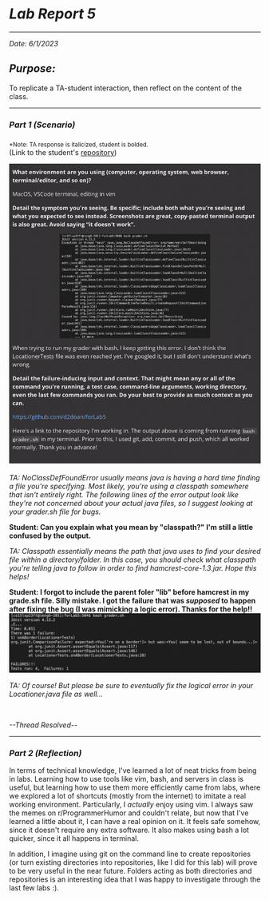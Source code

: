 # ***Lab Report 5***
___
*Date: 6/1/2023*

## ***Purpose:***
To replicate a TA-student interaction, then reflect on the content of the class. <br/>

---

### ***Part 1 (Scenario)***
<sub>*Note: TA response is italicized, student is bolded.</sub><br/>
(Link to the student's [repository](https://github.com/d2doan/forLab5))<br/>

![Student](studentQ.png) <br/>
<br/>
*TA: NoClassDefFoundError usually means java is having a hard time finding a file you're specifying. Most likely, you're using a classpath somewhere that isn't entirely right. The following lines of the error output look like they're not concerned about your actual java files, so I suggest looking at your grader.sh file for bugs.*  
  

**Student: Can you explain what you mean by "classpath?" I'm still a little confused by the output.**  
  
*TA: Classpath essentially means the path that java uses to find your desired file within a directory/folder. In this case, you should check what classpath you're telling java to follow in order to find hamcrest-core-1.3.jar. Hope this helps!*  
  
  
**Student: I forgot to include the parent foler "lib" before hamcrest in my grade.sh file. Silly mistake. I got the failure that was *supposed* to happen after fixing the bug (I was mimicking a logic error). Thanks for the help!!**  
![after](afterFix.png)  

*TA: Of course! But please be sure to eventually fix the logical error in your Locationer.java file as well...*  
  
 <br/>
 
*--Thread Resolved--*  

___

### ***Part 2 (Reflection)***
In terms of technical knowledge, I've learned a lot of neat tricks from being in labs. Learning how to use tools like vim, bash, and servers in class is useful, but learning how to use them more efficiently came from labs, where we explored a lot of shortcuts (mostly from the internet) to imitate a real working environment. Particularly, I *actually* enjoy using vim. I always saw the memes on r/ProgrammerHumor and couldn't relate, but now that I've learned a little about it, I can have a real opinion on it. It feels safe somehow, since it doesn't require any extra software. It also makes using bash a lot quicker, since it all happens in terminal.  


In addition, I imagine using git on the command line to create repositories (or turn existing directories into repositories, like I did for this lab) will prove to be very useful in the near future. Folders acting as both directories and repositories is an interesting idea that I was happy to investigate through the last few labs :).   

